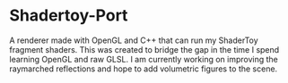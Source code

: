 # Shadertoy-Port
A renderer made with OpenGL and C++ that can run my ShaderToy fragment shaders. This was created to bridge the gap in the time I spend learning OpenGL and raw GLSL.
I am currently working on improving the raymarched reflections and hope to add volumetric figures to the scene. 
